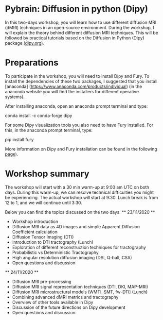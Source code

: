 # Pybrain: Diffusion in python (Dipy)

In this two-days workshop, you will learn how to use different diffusion MRI (dMRI) techniques in an open-source environment. During the workshop, I will explain the theory behind different diffusion MRI techniques. This will be followed by practical tutorials based on the Diffusion in Python (Dipy) package ([dipy.org](https://dipy.org/)). 

# Preparations 

To participate in the workshop, you will need to install Dipy and Fury. To install the dependencies of these two packages, I suggested that you install [anaconda] (https://www.anaconda.com/products/individual) (in the anaconda website you will find the installers for different operative systems).

After installing anaconda, open an anaconda prompt terminal and type:

conda install -c conda-forge dipy

For some Dipy visualization tools you also need to have Fury installed. For this, in the anaconda prompt terminal, type:

pip install fury

More information on Dipy and Fury installation can be found in the following [page](https://dipy.org/documentation/1.3.0./installation/#installing-a-release)).


# Workshop summary

The workshop will start with a 30 min warm-up at 9:00 am UTC on both days. During this warm-up, we can resolve technical difficulties you might be experiencing. The actual workshop will start at 9:30. Lunch break is from 12 to 1, and we will continue until 3:30.

Below you can find the topics discussed on the two days:
** 23/11/2020 **
- Workshop introduction
- Diffusion MRI data as 4D images and simple Apparent Diffusion Coefficient calculation
- Diffusion Tensor Imaging (DTI)
- Introduction to DTI tractography
(Lunch)
- Exploration of different reconstruction techniques for tractography
- Probabilistic vs Deterministic Tractography
- High angular resolution diffusion imaging (DSI, Q-ball, CSA)
- Open questions and discussion

** 24/11/2020 **
- Diffusion MRI pre-processing
- Diffusion MRI signal representation techniques (DTI, DKI, MAP-MRI)
- Diffusion MRI microstructural models (WMTI, SMT, fw-DTI)
(Lunch)
- Combining advanced dMRI metrics and tractography
- Overview of other tools available in Dipy 
- Discussion of the future directions on Dipy development
- Open questions and discussion
